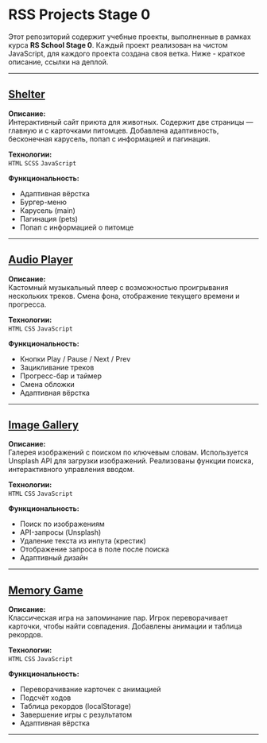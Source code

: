 # RSS Projects Stage 0

Этот репозиторий содержит учебные проекты, выполненные в рамках курса **RS School Stage 0**. Каждый проект реализован на чистом JavaScript, для каждого проекта создана своя ветка. Ниже - краткое описание, ссылки на деплой.

---

## [Shelter](https://rolling-scopes-school.github.io/polinaromanchuk-JSFEPRESCHOOL2024Q2/shelter/)

**Описание:**  
Интерактивный сайт приюта для животных. Содержит две страницы — главную и с карточками питомцев. Добавлена адаптивность, бесконечная карусель, попап с информацией и пагинация.

**Технологии:**  
`HTML` `SCSS` `JavaScript`

**Функциональность:**
- Адаптивная вёрстка
- Бургер-меню
- Карусель (main)
- Пагинация (pets)
- Попап с информацией о питомце

---

## [Audio Player](https://rolling-scopes-school.github.io/polinaromanchuk-JSFEPRESCHOOL2024Q2/audio-player/)

**Описание:**  
Кастомный музыкальный плеер с возможностью проигрывания нескольких треков. Смена фона, отображение текущего времени и прогресса.

**Технологии:**  
`HTML` `CSS` `JavaScript`

**Функциональность:**
- Кнопки Play / Pause / Next / Prev
- Зацикливание треков
- Прогресс-бар и таймер
- Смена обложки
- Адаптивная вёрстка

---

## [Image Gallery](https://rolling-scopes-school.github.io/polinaromanchuk-JSFEPRESCHOOL2024Q2/image-gallery/)

**Описание:**  
Галерея изображений с поиском по ключевым словам. Используется Unsplash API для загрузки изображений. Реализованы функции поиска, интерактивного управления вводом.

**Технологии:**  
`HTML` `CSS` `JavaScript`

**Функциональность:**
- Поиск по изображениям
- API-запросы (Unsplash)
- Удаление текста из инпута (крестик)
- Отображение запроса в поле после поиска
- Адаптивный дизайн

---

## [Memory Game](https://rolling-scopes-school.github.io/polinaromanchuk-JSFEPRESCHOOL2024Q2/random-game/)

**Описание:**  
Классическая игра на запоминание пар. Игрок переворачивает карточки, чтобы найти совпадения. Добавлены анимации и таблица рекордов.

**Технологии:**  
`HTML` `CSS` `JavaScript`

**Функциональность:**
- Переворачивание карточек с анимацией
- Подсчёт ходов
- Таблица рекордов (localStorage)
- Завершение игры с результатом
- Адаптивная вёрстка

---
